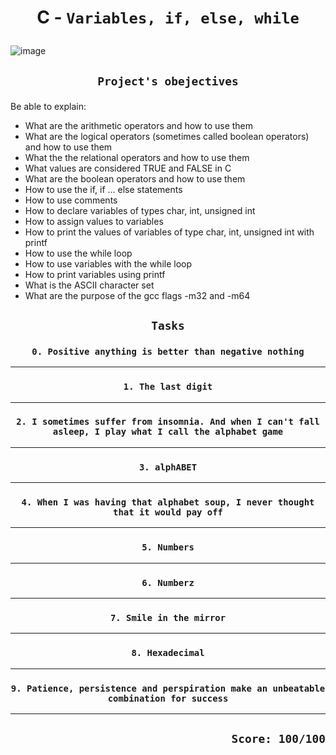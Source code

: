 # <p align=center> C - `Variables, if, else, while` </p>
![image](https://s3.us-east-1.amazonaws.com/static2.simplilearn.com/ice9/free_resources_article_thumb/While_Loop_In_C_Plus_Plus%20_1.png) </p>

## <p align=center> `Project's obejectives` </p>
Be able to explain:
- What are the arithmetic operators and how to use them
- What are the logical operators (sometimes called boolean operators) and how to use them
- What the the relational operators and how to use them
- What values are considered TRUE and FALSE in C
- What are the boolean operators and how to use them
- How to use the if, if ... else statements
- How to use comments
- How to declare variables of types char, int, unsigned int
- How to assign values to variables
- How to print the values of variables of type char, int, unsigned int with printf
- How to use the while loop
- How to use variables with the while loop
- How to print variables using printf
- What is the ASCII character set
- What are the purpose of the gcc flags -m32 and -m64

## <p align=center>`Tasks`</p>
### <p align=center>`0. Positive anything is better than negative nothing`</p>
---------------------------------------------------------------------------------
### <p align=center>`1. The last digit`</p>
---------------------------------------------------------------------------------
### <p align=center>`2. I sometimes suffer from insomnia. And when I can't fall asleep, I play what I call the alphabet game`</p>
---------------------------------------------------------------------------------
### <p align=center>`3. alphABET`</p>
---------------------------------------------------------------------------------
### <p align=center>`4. When I was having that alphabet soup, I never thought that it would pay off`</p>
---------------------------------------------------------------------------------
### <p align=center>`5. Numbers`</p>
---------------------------------------------------------------------------------
### <p align=center>`6. Numberz`</p>
---------------------------------------------------------------------------------
### <p align=center>`7. Smile in the mirror`</p>
---------------------------------------------------------------------------------
### <p align=center>`8. Hexadecimal`</p>
---------------------------------------------------------------------------------
### <p align=center>`9. Patience, persistence and perspiration make an unbeatable combination for success`</p>
---------------------------------------------------------------------------------
## <p align=right>`Score: 100/100`</p>
